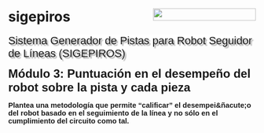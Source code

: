 # sigepiros <img src="https://lh7-rt.googleusercontent.com/docsz/AD_4nXf_4M2q_s9u47z9-EfZpbR4oDI5dHSPc4U2ksr0tKbEeM49-2ORD-WcGojh-NSrVvNqbHKwDhIsBhSzIM5FpIPD7A-xgFrw2pwXZ_y_xZlXczJCwRXs57myO7KKTjW2-CYtjtVV?key=wfIYDse3HDYUCiFSmAXxQTvT" width="209" height="25" style="float: right; ">
<p><span style="background-color: rgb(255, 255, 255); font-size: 22px; font-family: Arial, sans-serif; text-shadow: rgba(136, 136, 136, 0.8) 3px 3px 2px;">Sistema Generador de Pistas para Robot Seguidor de L&iacute;neas (SIGEPIROS)</span></p>
<p><span style="font-size: 24px; font-family: Arial, sans-serif;"><strong>M&oacute;dulo 3: Puntuaci&oacute;n en el desempeño del robot sobre la pista y cada pieza</span><span style="font-size: 24px; font-family: Arial, sans-serif;"><strong>&nbsp;</strong></span></p>
<p><span style="font-size:11pt;font-family:Arial,sans-serif;">Plantea una metodolog&iacute;a que permite “calificar” el desempei&ñacute;o del robot basado en el seguimiento de la l&iacute;nea y no s&oacute;lo en el cumplimiento del circuito como tal.</span></p>
